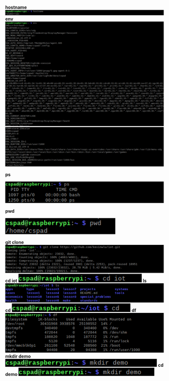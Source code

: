 **hostname**
![hostname](CPE_322_Lab_2_hostname.png)
**env**
![env](CPE_322_Lab_2_env_1.png)
![env](CPE_322_Lab_2_env_2.png)

**ps**

![ps](ps.png)

**pwd**

![pwd](pwd.png)

**git clone**
![git clone](CPE_322_Lab_2_git_clone.png)
**cd iot** 
![cd iot](CPE_322_Lab_2_cd_iot.png)
**ls**
![ls](CPE_322_Lab_2_ls.png)
**cd**
![env](CPE_322_Lab_2_cd.png)
**df**
![df](CPE_322_Lab_2_df.png)
**mkdir demo**
![mkdir](mkdir_demo.png)
**cd demo**
![cd_demo](CPE_322_Lab_2_cd_demo.png)
